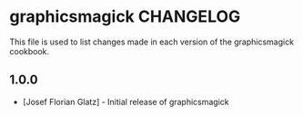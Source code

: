 graphicsmagick CHANGELOG
=====================

This file is used to list changes made in each version of the graphicsmagick cookbook.

1.0.0
-----
- [Josef Florian Glatz] - Initial release of graphicsmagick
